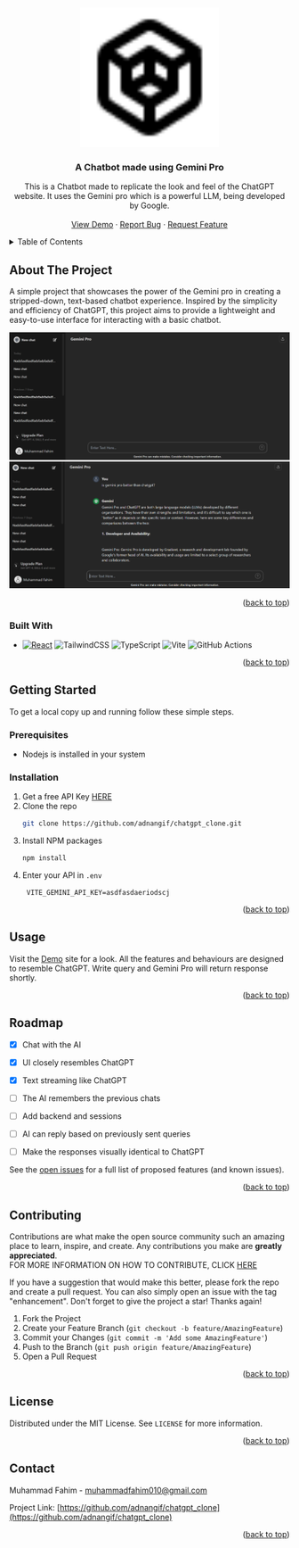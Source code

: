 <!-- Improved compatibility of back to top link: See: https://github.com/othneildrew/Best-README-Template/pull/73 -->
<a name="readme-top"></a>
<!--
*** Thanks for checking out the Best-README-Template. If you have a suggestion
*** that would make this better, please fork the repo and create a pull request
*** or simply open an issue with the tag "enhancement".
*** Don't forget to give the project a star!
*** Thanks again! Now go create something AMAZING! :D
-->



<!-- PROJECT SHIELDS -->
<!--
*** I'm using markdown "reference style" links for readability.
*** Reference links are enclosed in brackets [ ] instead of parentheses ( ).
*** See the bottom of this document for the declaration of the reference variables
*** for contributors-url, forks-url, etc. This is an optional, concise syntax you may use.
*** https://www.markdownguide.org/basic-syntax/#reference-style-links
-->



<!-- PROJECT LOGO -->
<br />
<div align="center">
  <a href="https://github.com/adnangif/chatgpt_clone">
    <img src="https://raw.githubusercontent.com/tabler/tabler-icons/main/icons/outline/hexagon-3d.svg"  alt="Logo" width="250" height="250" >
  </a>

<h3 align="center">A Chatbot made using Gemini Pro </h3>

  <p align="center">
  This is a Chatbot made to replicate the look and feel of the ChatGPT website. It uses the Gemini pro which is a powerful LLM, being developed by Google.
    <br />
    <br />
    <a href="https://adnangif.github.io/chatgpt_clone">View Demo</a>
    ·
    <a href="https://github.com/adnangif/chatgpt_clone/issues">Report Bug</a>
    ·
    <a href="https://github.com/adnangif/chatgpt_clone/issues">Request Feature</a>
  </p>
</div>



<!-- TABLE OF CONTENTS -->
<details>
  <summary>Table of Contents</summary>
  <ol>
    <li>
      <a href="#about-the-project">About The Project</a>
      <ul>
        <li><a href="#built-with">Built With</a></li>
      </ul>
    </li>
    <li>
      <a href="#getting-started">Getting Started</a>
      <ul>
        <li><a href="#prerequisites">Prerequisites</a></li>
        <li><a href="#installation">Installation</a></li>
      </ul>
    </li>
    <li><a href="#usage">Usage</a></li>
    <li><a href="#roadmap">Roadmap</a></li>
    <li><a href="#contributing">Contributing</a></li>
    <li><a href="#license">License</a></li>
    <li><a href="#contact">Contact</a></li>
  </ol>
</details>



<!-- ABOUT THE PROJECT -->
## About The Project
A simple project that showcases the power of the Gemini pro in creating a stripped-down, text-based chatbot experience. Inspired by the simplicity and efficiency of ChatGPT, this project aims to provide a lightweight and easy-to-use interface for interacting with a basic chatbot.

![chatGPT clone demo](images/image1.png)
![chatGPT clone demo](images/image2.png)

<p align="right">(<a href="#readme-top">back to top</a>)</p>



### Built With

* [![React][React.js]][React-url]
![TailwindCSS](https://img.shields.io/badge/tailwindcss-%2338B2AC.svg?style=for-the-badge&logo=tailwind-css&logoColor=white)
![TypeScript](https://img.shields.io/badge/typescript-%23007ACC.svg?style=for-the-badge&logo=typescript&logoColor=white)
![Vite](https://img.shields.io/badge/vite-%23646CFF.svg?style=for-the-badge&logo=vite&logoColor=white)
![GitHub Actions](https://img.shields.io/badge/github%20actions-%232671E5.svg?style=for-the-badge&logo=githubactions&logoColor=white)

<p align="right">(<a href="#readme-top">back to top</a>)</p>



<!-- GETTING STARTED -->
## Getting Started

To get a local copy up and running follow these simple steps.

### Prerequisites

- Nodejs is installed in your system

### Installation

1. Get a free API Key  [HERE](https://ai.google.dev)
2. Clone the repo
   ```sh
   git clone https://github.com/adnangif/chatgpt_clone.git
   ```
3. Install NPM packages
   ```sh
   npm install
   ```
4. Enter your API in `.env`
   ```
    VITE_GEMINI_API_KEY=asdfasdaeriodscj
   ```

<p align="right">(<a href="#readme-top">back to top</a>)</p>



<!-- USAGE EXAMPLES -->
## Usage

Visit the 
    <a href="https://adnangif.github.io/chatgpt_clone">Demo</a>
 site for a look. All the features and behaviours are designed to resemble ChatGPT. Write query and Gemini Pro will return response shortly.

<p align="right">(<a href="#readme-top">back to top</a>)</p>



<!-- ROADMAP -->
## Roadmap

- [x] Chat with the AI
- [x] UI closely resembles ChatGPT
- [x] Text streaming like ChatGPT
- [ ] The AI remembers the previous chats
- [ ] Add backend and sessions 
- [ ] AI can reply based on previously sent queries
- [ ] Make the responses visually identical to ChatGPT



See the [open issues](https://github.com/adnangif/chatgpt_clone/issues) for a full list of proposed features (and known issues).

<p align="right">(<a href="#readme-top">back to top</a>)</p>



<!-- CONTRIBUTING -->
## Contributing

Contributions are what make the open source community such an amazing place to learn, inspire, and create. Any contributions you make are **greatly appreciated**. 
<br>
FOR MORE INFORMATION ON HOW TO CONTRIBUTE, CLICK <a href="https://github.com/adnangif/chatgpt_clone/blob/main/CONTRIBUTING.md">HERE</a>

If you have a suggestion that would make this better, please fork the repo and create a pull request. You can also simply open an issue with the tag "enhancement".
Don't forget to give the project a star! Thanks again!

1. Fork the Project
2. Create your Feature Branch (`git checkout -b feature/AmazingFeature`)
3. Commit your Changes (`git commit -m 'Add some AmazingFeature'`)
4. Push to the Branch (`git push origin feature/AmazingFeature`)
5. Open a Pull Request

<p align="right">(<a href="#readme-top">back to top</a>)</p>



<!-- LICENSE -->
## License

Distributed under the MIT License. See `LICENSE` for more information.

<p align="right">(<a href="#readme-top">back to top</a>)</p>



<!-- CONTACT -->
## Contact

Muhammad Fahim - muhammadfahim010@gmail.com

Project Link: [https://github.com/adnangif/chatgpt_clone](https://github.com/adnangif/chatgpt_clone)

<p align="right">(<a href="#readme-top">back to top</a>)</p>




<!-- MARKDOWN LINKS & IMAGES -->
<!-- https://www.markdownguide.org/basic-syntax/#reference-style-links -->
[contributors-shield]: https://img.shields.io/github/contributors/adnangif/chatgpt_clone.svg?style=for-the-badge
[contributors-url]: https://github.com/adnangif/chatgpt_clone/graphs/contributors
[forks-shield]: https://img.shields.io/github/forks/adnangif/chatgpt_clone.svg?style=for-the-badge
[forks-url]: https://github.com/adnangif/chatgpt_clone/network/members
[stars-shield]: https://img.shields.io/github/stars/adnangif/chatgpt_clone.svg?style=for-the-badge
[stars-url]: https://github.com/adnangif/chatgpt_clone/stargazers
[issues-shield]: https://img.shields.io/github/issues/adnangif/chatgpt_clone.svg?style=for-the-badge
[issues-url]: https://github.com/adnangif/chatgpt_clone/issues
[license-shield]: https://img.shields.io/github/license/adnangif/chatgpt_clone.svg?style=for-the-badge
[license-url]: https://github.com/adnangif/chatgpt_clone/blob/master/LICENSE.txt
[React.js]: https://img.shields.io/badge/React-20232A?style=for-the-badge&logo=react&logoColor=61DAFB
[React-url]: https://reactjs.org/